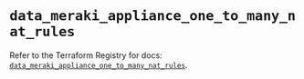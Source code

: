 # `data_meraki_appliance_one_to_many_nat_rules`

Refer to the Terraform Registry for docs: [`data_meraki_appliance_one_to_many_nat_rules`](https://registry.terraform.io/providers/ciscodevnet/meraki/1.7.1/docs/data-sources/appliance_one_to_many_nat_rules).
